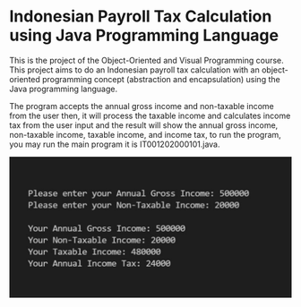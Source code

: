 # Indonesian Payroll Tax Calculation using Java Programming Language
This is the project of the Object-Oriented and Visual Programming course. This project aims to do an Indonesian payroll tax calculation with an object-oriented programming concept (abstraction and encapsulation) using the Java programming language. 

The program accepts the annual gross income and non-taxable income from the user then, it will process the taxable income and calculates income tax from the user input and the result will show the annual gross income, non-taxable income, taxable income, and income tax, to run the program, you may run the main program it is IT001202000101.java.

![](taxcalc.png)
